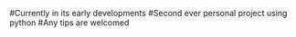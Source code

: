 #Currently in its early developments
#Second ever personal project using python
#Any tips are welcomed
